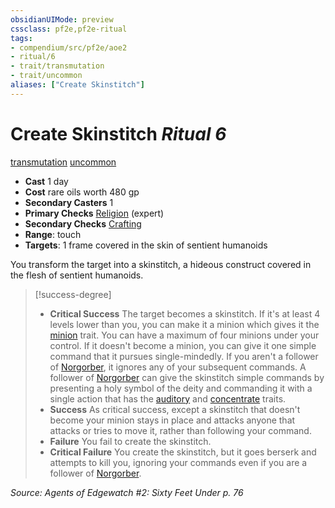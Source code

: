 ```yaml
---
obsidianUIMode: preview
cssclass: pf2e,pf2e-ritual
tags:
- compendium/src/pf2e/aoe2
- ritual/6
- trait/transmutation
- trait/uncommon
aliases: ["Create Skinstitch"]
---
```

# Create Skinstitch *Ritual 6*  
[transmutation](transmutation.md "Transmutation School Trait")  [uncommon](uncommon.md "Uncommon Rarity Trait")  

- **Cast** 1 day
- **Cost** rare oils worth 480 gp
- **Secondary Casters** 1
- **Primary Checks** [Religion](skills.md#Religion) (expert)
- **Secondary Checks** [Crafting](skills.md#Crafting)
- **Range**: touch
- **Targets**: 1 frame covered in the skin of sentient humanoids

You transform the target into a skinstitch, a hideous construct covered in the flesh of sentient humanoids.

> [!success-degree] 
> - **Critical Success** The target becomes a skinstitch. If it's at least 4 levels lower than you, you can make it a minion which gives it the [minion](minion.md "Minion Creature Trait") trait. You can have a maximum of four minions under your control. If it doesn't become a minion, you can give it one simple command that it pursues single-mindedly. If you aren't a follower of [Norgorber](norgorber.md), it ignores any of your subsequent commands. A follower of [Norgorber](norgorber.md) can give the skinstitch simple commands by presenting a holy symbol of the deity and commanding it with a single action that has the [auditory](auditory.md "Auditory Effect Trait") and [concentrate](concentrate.md "Concentrate Action & Ability Trait") traits.
> - **Success** As critical success, except a skinstitch that doesn't become your minion stays in place and attacks anyone that attacks or tries to move it, rather than following your command.
> - **Failure** You fail to create the skinstitch.
> - **Critical Failure** You create the skinstitch, but it goes berserk and attempts to kill you, ignoring your commands even if you are a follower of [Norgorber](norgorber.md).

*Source: Agents of Edgewatch #2: Sixty Feet Under p. 76*
